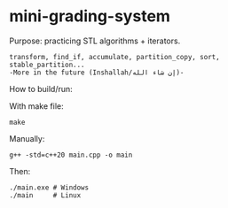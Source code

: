 # mini-grading-system

Purpose: practicing STL algorithms + iterators.

```
transform, find_if, accumulate, partition_copy, sort, stable_partition...
-More in the future (Inshallah/إن شاء الله)-
```

How to build/run: 

With make file:

```
make
```

Manually:

```
g++ -std=c++20 main.cpp -o main 
```
Then:

```
./main.exe # Windows
./main     # Linux
```